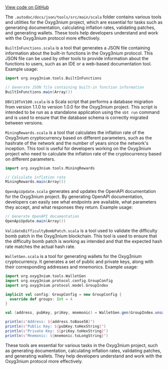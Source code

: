 [View code on GitHub](https://github.com/oxyg3nium/oxyg3nium/.autodoc/docs/json/tools/src/main/scala)

The `.autodoc/docs/json/tools/src/main/scala` folder contains various tools and utilities for the Oxyg3nium project, which are essential for tasks such as generating documentation, calculating inflation rates, validating patches, and generating wallets. These tools help developers understand and work with the Oxyg3nium protocol more effectively.

`BuiltInFunctions.scala` is a tool that generates a JSON file containing information about the built-in functions in the Oxyg3nium protocol. This JSON file can be used by other tools to provide information about the functions to users, such as an IDE or a web-based documentation tool. Example usage:

```scala
import org.oxyg3nium.tools.BuiltInFunctions

// Generate JSON file containing built-in function information
BuiltInFunctions.main(Array())
```

`DBV110ToV100.scala` is a Scala script that performs a database migration from version 1.1.0 to version 1.0.0 for the Oxyg3nium project. This script is intended to be run as a standalone application using the `sbt run` command and is used to ensure that the database schema is correctly migrated between versions.

`MiningRewards.scala` is a tool that calculates the inflation rate of the Oxyg3nium cryptocurrency based on different parameters, such as the hashrate of the network and the number of years since the network's inception. This tool is useful for developers working on the Oxyg3nium project who need to calculate the inflation rate of the cryptocurrency based on different parameters.

```scala
import org.oxyg3nium.tools.MiningRewards

// Calculate inflation rate
MiningRewards.main(Array())
```

`OpenApiUpdate.scala` generates and updates the OpenAPI documentation for the Oxyg3nium project. By generating OpenAPI documentation, developers can easily see what endpoints are available, what parameters they accept, and what responses they return. Example usage:

```scala
// Generate OpenAPI documentation
OpenApiUpdate.main(Array())
```

`ValidateDifficultyBombPatch.scala` is a tool used to validate the difficulty bomb patch in the Oxyg3nium blockchain. This tool is used to ensure that the difficulty bomb patch is working as intended and that the expected hash rate matches the actual hash rate.

`WalletGen.scala` is a tool for generating wallets for the Oxyg3nium cryptocurrency. It generates a set of public and private keys, along with their corresponding addresses and mnemonics. Example usage:

```scala
import org.oxyg3nium.tools.WalletGen
import org.oxyg3nium.protocol.config.GroupConfig
import org.oxyg3nium.protocol.model.GroupIndex

implicit val config: GroupConfig = new GroupConfig {
  override def groups: Int = 4
}

val (address, pubKey, priKey, mnemonic) = WalletGen.gen(GroupIndex.unsafe(0))

println(s"Address: ${address.toBase58}")
println(s"Public Key: ${pubKey.toHexString}")
println(s"Private Key: ${priKey.toHexString}")
println(s"Mnemonic: ${mnemonic.toLongString}")
```

These tools are essential for various tasks in the Oxyg3nium project, such as generating documentation, calculating inflation rates, validating patches, and generating wallets. They help developers understand and work with the Oxyg3nium protocol more effectively.
